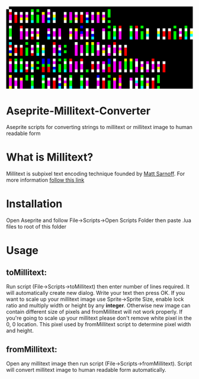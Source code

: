 ![millitext](./millitext.png?raw=true)

# Aseprite-Millitext-Converter
Aseprite scripts for converting strings to millitext or millitext image to human readable form

# What is Millitext?

Millitext is subpixel text encoding technique founded by [Matt Sarnoff](https://github.com/74hc595). For more information [follow this link](http://www.msarnoff.org/millitext/)

# Installation
Open Aseprite and follow File->Scripts->Open Scripts Folder then paste .lua files to root of this folder

# Usage

## toMillitext:
Run script (File->Scripts->toMillitext) then enter number of lines required. It will automatically create new dialog.
Write your text then press OK. If you want to scale up your millitext image use Sprite->Sprite Size, enable lock ratio and multiply width or height by any **integer**.
Otherwise new image can contain different size of pixels and fromMillitext will not work properly. If you're going to scale up your millitext please don't remove
white pixel in the 0, 0 location. This pixel used by fromMillitext script to determine pixel width and height.

## fromMillitext:
Open any millitext image then run script (File->Scripts->fromMillitext). Script will convert millitext image to human readable form automatically.

